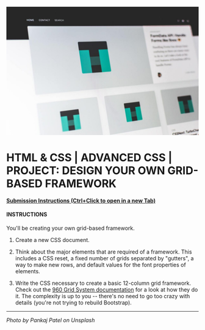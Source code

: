 ![](README.jpg)

# HTML & CSS | ADVANCED CSS | PROJECT: DESIGN YOUR OWN GRID-BASED FRAMEWORK

[**Submission Instructions (Ctrl+Click to open in a new Tab)**](https://github.com/SocialHackersAcademy/FrontEndCourseExercises/#instructions)

#### INSTRUCTIONS

You'll be creating your own grid-based framework.

1. Create a new CSS document.

2. Think about the major elements that are required of a framework.  This includes a CSS reset, a fixed number of grids separated by "gutters", a way to make new rows, and default values for the font properties of elements.

3. Write the CSS necessary to create a basic 12-column grid framework.  Check out the [960 Grid System documentation](http://960.gs) for a look at how they do it.  The complexity is up to you -- there's no need to go too crazy with details (you're not trying to rebuild Bootstrap).

---

_Photo by Pankaj Patel on Unsplash_
